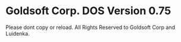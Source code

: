# Goldsoft Corp. DOS Version 0.75
Please dont copy or reload.
All Rights Reserved to Goldsoft Corp and Luidenka.
